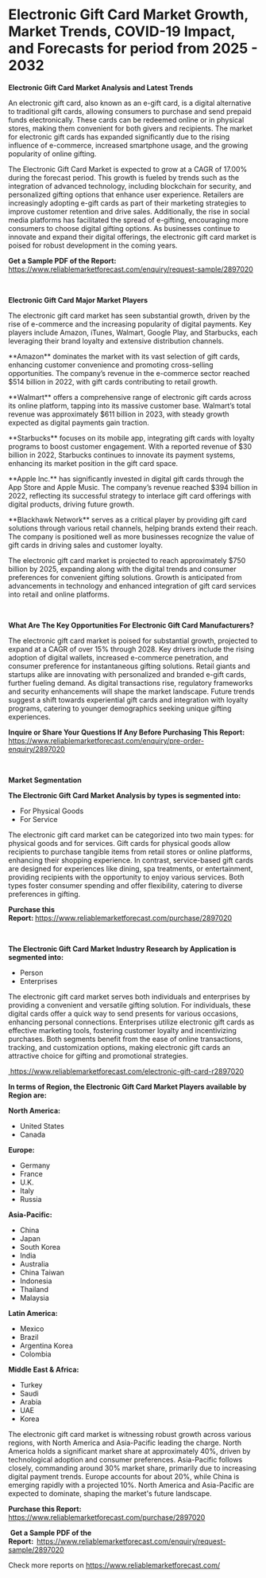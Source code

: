 <p><h1>Electronic Gift Card Market Growth, Market Trends, COVID-19 Impact, and Forecasts for period from 2025 - 2032</h1></p><p><strong>Electronic Gift Card Market Analysis and Latest Trends</strong></p>
<p><p>An electronic gift card, also known as an e-gift card, is a digital alternative to traditional gift cards, allowing consumers to purchase and send prepaid funds electronically. These cards can be redeemed online or in physical stores, making them convenient for both givers and recipients. The market for electronic gift cards has expanded significantly due to the rising influence of e-commerce, increased smartphone usage, and the growing popularity of online gifting.</p><p>The Electronic Gift Card Market is expected to grow at a CAGR of 17.00% during the forecast period. This growth is fueled by trends such as the integration of advanced technology, including blockchain for security, and personalized gifting options that enhance user experience. Retailers are increasingly adopting e-gift cards as part of their marketing strategies to improve customer retention and drive sales. Additionally, the rise in social media platforms has facilitated the spread of e-gifting, encouraging more consumers to choose digital gifting options. As businesses continue to innovate and expand their digital offerings, the electronic gift card market is poised for robust development in the coming years.</p></p>
<p><strong>Get a Sample PDF of the Report:&nbsp;</strong> <a href="https://www.reliablemarketforecast.com/enquiry/request-sample/2897020?utm_campaign=2315&utm_medium=2&utm_source=Github&utm_content=ia&utm_term=15032025&utm_id=electronic-gift-card">https://www.reliablemarketforecast.com/enquiry/request-sample/2897020</a></p>
<p>&nbsp;</p>
<p><strong>Electronic Gift Card Major Market Players</strong></p>
<p><p>The electronic gift card market has seen substantial growth, driven by the rise of e-commerce and the increasing popularity of digital payments. Key players include Amazon, iTunes, Walmart, Google Play, and Starbucks, each leveraging their brand loyalty and extensive distribution channels.</p><p>**Amazon** dominates the market with its vast selection of gift cards, enhancing customer convenience and promoting cross-selling opportunities. The company’s revenue in the e-commerce sector reached $514 billion in 2022, with gift cards contributing to retail growth.</p><p>**Walmart** offers a comprehensive range of electronic gift cards across its online platform, tapping into its massive customer base. Walmart’s total revenue was approximately $611 billion in 2023, with steady growth expected as digital payments gain traction.</p><p>**Starbucks** focuses on its mobile app, integrating gift cards with loyalty programs to boost customer engagement. With a reported revenue of $30 billion in 2022, Starbucks continues to innovate its payment systems, enhancing its market position in the gift card space.</p><p>**Apple Inc.** has significantly invested in digital gift cards through the App Store and Apple Music. The company’s revenue reached $394 billion in 2022, reflecting its successful strategy to interlace gift card offerings with digital products, driving future growth.</p><p>**Blackhawk Network** serves as a critical player by providing gift card solutions through various retail channels, helping brands extend their reach. The company is positioned well as more businesses recognize the value of gift cards in driving sales and customer loyalty.</p><p>The electronic gift card market is projected to reach approximately $750 billion by 2025, expanding along with the digital trends and consumer preferences for convenient gifting solutions. Growth is anticipated from advancements in technology and enhanced integration of gift card services into retail and online platforms.</p></p>
<p>&nbsp;</p>
<p><strong>What Are The Key Opportunities For Electronic Gift Card Manufacturers?</strong></p>
<p><p>The electronic gift card market is poised for substantial growth, projected to expand at a CAGR of over 15% through 2028. Key drivers include the rising adoption of digital wallets, increased e-commerce penetration, and consumer preference for instantaneous gifting solutions. Retail giants and startups alike are innovating with personalized and branded e-gift cards, further fueling demand. As digital transactions rise, regulatory frameworks and security enhancements will shape the market landscape. Future trends suggest a shift towards experiential gift cards and integration with loyalty programs, catering to younger demographics seeking unique gifting experiences.</p></p>
<p><strong>Inquire or Share Your Questions If Any Before Purchasing This Report:</strong> <a href="https://www.reliablemarketforecast.com/enquiry/pre-order-enquiry/2897020?utm_campaign=2315&utm_medium=2&utm_source=Github&utm_content=ia&utm_term=15032025&utm_id=electronic-gift-card">https://www.reliablemarketforecast.com/enquiry/pre-order-enquiry/2897020</a></p>
<p>&nbsp;</p>
<p><strong>Market Segmentation</strong></p>
<p><strong>The Electronic Gift Card Market Analysis by types is segmented into:</strong></p>
<p><ul><li>For Physical Goods</li><li>For Service</li></ul></p>
<p><p>The electronic gift card market can be categorized into two main types: for physical goods and for services. Gift cards for physical goods allow recipients to purchase tangible items from retail stores or online platforms, enhancing their shopping experience. In contrast, service-based gift cards are designed for experiences like dining, spa treatments, or entertainment, providing recipients with the opportunity to enjoy various services. Both types foster consumer spending and offer flexibility, catering to diverse preferences in gifting.</p></p>
<p><strong>Purchase this Report:&nbsp;</strong><a href="https://www.reliablemarketforecast.com/purchase/2897020?utm_campaign=2315&utm_medium=2&utm_source=Github&utm_content=ia&utm_term=15032025&utm_id=electronic-gift-card">https://www.reliablemarketforecast.com/purchase/2897020</a></p>
<p>&nbsp;</p>
<p><strong>The Electronic Gift Card Market Industry Research by Application is segmented into:</strong></p>
<p><ul><li>Person</li><li>Enterprises</li></ul></p>
<p><p>The electronic gift card market serves both individuals and enterprises by providing a convenient and versatile gifting solution. For individuals, these digital cards offer a quick way to send presents for various occasions, enhancing personal connections. Enterprises utilize electronic gift cards as effective marketing tools, fostering customer loyalty and incentivizing purchases. Both segments benefit from the ease of online transactions, tracking, and customization options, making electronic gift cards an attractive choice for gifting and promotional strategies.</p></p>
<p><a href="https://www.reliablemarketforecast.com/electronic-gift-card-r2897020?utm_campaign=2315&utm_medium=2&utm_source=Github&utm_content=ia&utm_term=15032025&utm_id=electronic-gift-card">&nbsp;https://www.reliablemarketforecast.com/electronic-gift-card-r2897020</a></p>
<p><strong>In terms of Region, the Electronic Gift Card Market Players available by Region are:</strong></p>
<p>
    <p> <strong> North America: </strong>
        <ul>
            <li>United States</li>
            <li>Canada</li>
        </ul>
        </p> 
    <p> <strong> Europe: </strong>
        <ul>
            <li>Germany</li>
            <li>France</li>
            <li>U.K.</li>
            <li>Italy</li>
            <li>Russia</li>
        </ul>
        </p> 
    <p> <strong> Asia-Pacific: </strong>
        <ul>
            <li>China</li>
            <li>Japan</li>
            <li>South Korea</li>
            <li>India</li>
            <li>Australia</li>
            <li>China Taiwan</li>
            <li>Indonesia</li>
            <li>Thailand</li>
            <li>Malaysia</li>
        </ul>
        </p> 
    <p> <strong> Latin America: </strong>
        <ul>
            <li>Mexico</li>
            <li>Brazil</li>
            <li>Argentina Korea</li>
            <li>Colombia</li>
        </ul>
        </p> 
    <p> <strong> Middle East & Africa: </strong>
        <ul>
            <li>Turkey</li>
            <li>Saudi</li>
            <li>Arabia</li>
            <li>UAE</li>
            <li>Korea</li>
        </ul>
    </p>
    </p>
<p><p>The electronic gift card market is witnessing robust growth across various regions, with North America and Asia-Pacific leading the charge. North America holds a significant market share at approximately 40%, driven by technological adoption and consumer preferences. Asia-Pacific follows closely, commanding around 30% market share, primarily due to increasing digital payment trends. Europe accounts for about 20%, while China is emerging rapidly with a projected 10%. North America and Asia-Pacific are expected to dominate, shaping the market's future landscape.</p></p>
<p><strong>Purchase this Report: </strong><a href="https://www.reliablemarketforecast.com/purchase/2897020?utm_campaign=2315&utm_medium=2&utm_source=Github&utm_content=ia&utm_term=15032025&utm_id=electronic-gift-card">https://www.reliablemarketforecast.com/purchase/2897020</a></p>
<p>&nbsp;<strong>Get a Sample PDF of the Report:&nbsp;&nbsp;</strong><a href="https://www.reliablemarketforecast.com/enquiry/request-sample/2897020?utm_campaign=2315&utm_medium=2&utm_source=Github&utm_content=ia&utm_term=15032025&utm_id=electronic-gift-card">https://www.reliablemarketforecast.com/enquiry/request-sample/2897020</a></p>
<p><strong></strong></p>
<p>Check more reports on <a href="https://www.reliablemarketforecast.com/?utm_campaign=2315&utm_medium=2&utm_source=Github&utm_content=ia&utm_term=15032025&utm_id=electronic-gift-card">https://www.reliablemarketforecast.com/</a></p>